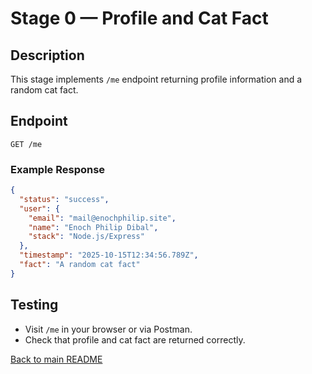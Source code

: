 # Stage 0 — Profile and Cat Fact

## Description

This stage implements `/me` endpoint returning profile information and a random cat fact.

## Endpoint

`GET /me`

### Example Response

```json
{
  "status": "success",
  "user": {
    "email": "mail@enochphilip.site",
    "name": "Enoch Philip Dibal",
    "stack": "Node.js/Express"
  },
  "timestamp": "2025-10-15T12:34:56.789Z",
  "fact": "A random cat fact"
}
```

## Testing

- Visit `/me` in your browser or via Postman.
- Check that profile and cat fact are returned correctly.

[Back to main README](README.md)
